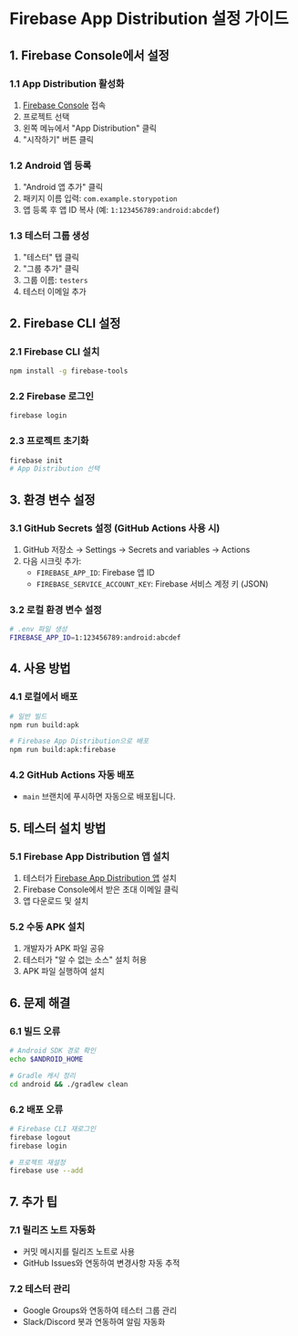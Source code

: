 # Firebase App Distribution 설정 가이드

## 1. Firebase Console에서 설정

### 1.1 App Distribution 활성화
1. [Firebase Console](https://console.firebase.google.com/) 접속
2. 프로젝트 선택
3. 왼쪽 메뉴에서 "App Distribution" 클릭
4. "시작하기" 버튼 클릭

### 1.2 Android 앱 등록
1. "Android 앱 추가" 클릭
2. 패키지 이름 입력: `com.example.storypotion`
3. 앱 등록 후 앱 ID 복사 (예: `1:123456789:android:abcdef`)

### 1.3 테스터 그룹 생성
1. "테스터" 탭 클릭
2. "그룹 추가" 클릭
3. 그룹 이름: `testers`
4. 테스터 이메일 추가

## 2. Firebase CLI 설정

### 2.1 Firebase CLI 설치
```bash
npm install -g firebase-tools
```

### 2.2 Firebase 로그인
```bash
firebase login
```

### 2.3 프로젝트 초기화
```bash
firebase init
# App Distribution 선택
```

## 3. 환경 변수 설정

### 3.1 GitHub Secrets 설정 (GitHub Actions 사용 시)
1. GitHub 저장소 → Settings → Secrets and variables → Actions
2. 다음 시크릿 추가:
   - `FIREBASE_APP_ID`: Firebase 앱 ID
   - `FIREBASE_SERVICE_ACCOUNT_KEY`: Firebase 서비스 계정 키 (JSON)

### 3.2 로컬 환경 변수 설정
```bash
# .env 파일 생성
FIREBASE_APP_ID=1:123456789:android:abcdef
```

## 4. 사용 방법

### 4.1 로컬에서 배포
```bash
# 일반 빌드
npm run build:apk

# Firebase App Distribution으로 배포
npm run build:apk:firebase
```

### 4.2 GitHub Actions 자동 배포
- `main` 브랜치에 푸시하면 자동으로 배포됩니다.

## 5. 테스터 설치 방법

### 5.1 Firebase App Distribution 앱 설치
1. 테스터가 [Firebase App Distribution 앱](https://play.google.com/store/apps/details?id=com.google.firebase.appdistribution) 설치
2. Firebase Console에서 받은 초대 이메일 클릭
3. 앱 다운로드 및 설치

### 5.2 수동 APK 설치
1. 개발자가 APK 파일 공유
2. 테스터가 "알 수 없는 소스" 설치 허용
3. APK 파일 실행하여 설치

## 6. 문제 해결

### 6.1 빌드 오류
```bash
# Android SDK 경로 확인
echo $ANDROID_HOME

# Gradle 캐시 정리
cd android && ./gradlew clean
```

### 6.2 배포 오류
```bash
# Firebase CLI 재로그인
firebase logout
firebase login

# 프로젝트 재설정
firebase use --add
```

## 7. 추가 팁

### 7.1 릴리즈 노트 자동화
- 커밋 메시지를 릴리즈 노트로 사용
- GitHub Issues와 연동하여 변경사항 자동 추적

### 7.2 테스터 관리
- Google Groups와 연동하여 테스터 그룹 관리
- Slack/Discord 봇과 연동하여 알림 자동화 